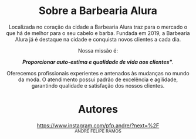 <center><h1><strong>Sobre a Barbearia Alura</h1></strong>

<p>Localizada no coração da cidade a Barbearia Alura traz para o mercado o que há de melhor para o seu cabelo e barba. Fundada em 2019, a Barbearia Alura já é destaque na cidade e conquista novos clientes a cada dia.</p>

Nossa missão é:<strong><i><div style=" float: right">Proporcionar auto-estima e qualidade de vida aos clientes"</strong>.</i>

<p>Oferecemos profissionais experientes e antenados às mudanças no mundo da moda. O atendimento possui padrão de excelência e agilidade, garantindo qualidade e satisfação dos nossos clientes.

  # Autores
<https://www.instagram.com/pfp.andre/?next=%2F>
  <br><sub>ANDRÉ FELIPE RAMOS</sub>
  <h1>
